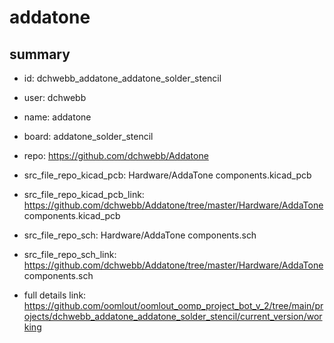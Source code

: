 # addatone
 
## summary 
* id: dchwebb_addatone_addatone_solder_stencil
* user: dchwebb
* name: addatone
* board: addatone_solder_stencil
* repo: https://github.com/dchwebb/Addatone
* src_file_repo_kicad_pcb: Hardware/AddaTone components.kicad_pcb
* src_file_repo_kicad_pcb_link: https://github.com/dchwebb/Addatone/tree/master/Hardware/AddaTone components.kicad_pcb


* src_file_repo_sch: Hardware/AddaTone components.sch
* src_file_repo_sch_link: https://github.com/dchwebb/Addatone/tree/master/Hardware/AddaTone components.sch
* full details link: https://github.com/oomlout/oomlout_oomp_project_bot_v_2/tree/main/projects/dchwebb_addatone_addatone_solder_stencil/current_version/working  






